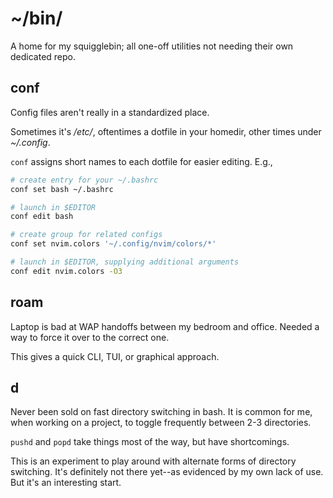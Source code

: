 # ~/bin/
A home for my squigglebin; all one-off utilities not needing their own dedicated repo.


## conf
Config files aren't really in a standardized place.

Sometimes it's _/etc/_, oftentimes a dotfile in your homedir, other times under _~/.config_.

`conf` assigns short names to each dotfile for easier editing. E.g.,

```bash
# create entry for your ~/.bashrc
conf set bash ~/.bashrc

# launch in $EDITOR
conf edit bash

# create group for related configs
conf set nvim.colors '~/.config/nvim/colors/*'

# launch in $EDITOR, supplying additional arguments
conf edit nvim.colors -O3
```


## roam
Laptop is bad at WAP handoffs between my bedroom and office.
Needed a way to force it over to the correct one.

This gives a quick CLI, TUI, or graphical approach.


## d
Never been sold on fast directory switching in bash.
It is common for me, when working on a project, to toggle frequently between 2-3 directories.

`pushd` and `popd` take things most of the way, but have shortcomings.

This is an experiment to play around with alternate forms of directory switching.
It's definitely not there yet--as evidenced by my own lack of use.
But it's an interesting start.
